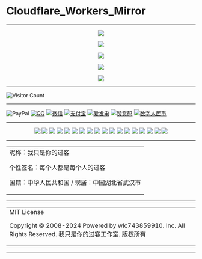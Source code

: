 # Cloudflare_Workers_Mirror

---

<p align="center">
  <img src="https://raw.github.ink/wlc743859910/Cloudflare_Workers_Mirror/master/img/1.webp">
</p>

<p align="center">
  <img src="https://raw.github.ink/wlc743859910/Cloudflare_Workers_Mirror/master/img/2.webp">
</p>

<p align="center">
  <img src="https://raw.github.ink/wlc743859910/Cloudflare_Workers_Mirror/master/img/3.webp">
</p>

<p align="center">
  <img src="https://raw.github.ink/wlc743859910/Cloudflare_Workers_Mirror/master/img/4.webp">
</p>

<p align="center">
  <img src="https://raw.github.ink/wlc743859910/Cloudflare_Workers_Mirror/master/img/5.webp">
</p>

---

![Visitor Count](https://profile-counter.glitch.me/{Cloudflare_Workers_Mirror}/count.svg)

---

![PayPal](https://img.shields.io/badge/PayPal-%E5%90%91TA%E6%8D%90%E5%8A%A9-green.svg) [![QQ](https://img.shields.io/badge/QQ-%E5%90%91TA%E6%8D%90%E5%8A%A9-green.svg)](https://raw.github.ink/wlc743859910/wlc743859910/master/img/QQ.webp) [![微信](https://img.shields.io/badge/微信-%E5%90%91TA%E6%8D%90%E5%8A%A9-green.svg)](https://raw.github.ink/wlc743859910/wlc743859910/master/img/WX.webp) [![支付宝](https://img.shields.io/badge/支付宝-%E5%90%91TA%E6%8D%90%E5%8A%A9-green.svg)](https://raw.github.ink/wlc743859910/wlc743859910/master/img/ZFB.webp) [![爱发电](https://img.shields.io/badge/爱发电-%E5%90%91TA%E6%8D%90%E5%8A%A9-green.svg)](https://raw.github.ink/wlc743859910/wlc743859910/master/img/AFD.webp) [![赞赏码](https://img.shields.io/badge/赞赏码-%E5%90%91TA%E6%8D%90%E5%8A%A9-green.svg)](https://raw.github.ink/wlc743859910/wlc743859910/master/img/ZSM.webp) [![数字人民币](https://img.shields.io/badge/数字人民币-%E5%90%91TA%E6%8D%90%E5%8A%A9-green.svg)](https://raw.github.ink/wlc743859910/wlc743859910/master/img/SZRMB.webp)

---

<div align="center">
 <img src="https://img.shields.io/badge/Steam-%E6%88%91%E5%8F%AA%E6%98%AF%E4%BD%A0%E7%9A%84%E8%BF%87%E5%AE%A2-brightgreen.svg"> 
 <img src="https://img.shields.io/badge/Discord-%E6%88%91%E5%8F%AA%E6%98%AF%E4%BD%A0%E7%9A%84%E8%BF%87%E5%AE%A2-brightgreen.svg"> 
 <img src="https://img.shields.io/badge/Telegram-%E6%88%91%E5%8F%AA%E6%98%AF%E4%BD%A0%E7%9A%84%E8%BF%87%E5%AE%A2-brightgreen.svg"> 
 <img src="https://img.shields.io/badge/哔哩哔哩-%E6%88%91%E5%8F%AA%E6%98%AF%E4%BD%A0%E7%9A%84%E8%BF%87%E5%AE%A2-brightgreen.svg"> 
 <img src="https://img.shields.io/badge/Gitee-%E6%88%91%E5%8F%AA%E6%98%AF%E4%BD%A0%E7%9A%84%E8%BF%87%E5%AE%A2-brightgreen.svg"> 
 <img src="https://img.shields.io/badge/GitHub-%E6%88%91%E5%8F%AA%E6%98%AF%E4%BD%A0%E7%9A%84%E8%BF%87%E5%AE%A2-brightgreen.svg"> 
 <img src="https://img.shields.io/badge/知乎-%E6%88%91%E5%8F%AA%E6%98%AF%E4%BD%A0%E7%9A%84%E8%BF%87%E5%AE%A2-brightgreen.svg"> 
 <img src="https://img.shields.io/badge/微信公众号-%E6%88%91%E5%8F%AA%E6%98%AF%E4%BD%A0%E7%9A%84%E8%BF%87%E5%AE%A2-brightgreen.svg"> 
 <img src="https://img.shields.io/badge/慕课网-%E6%88%91%E5%8F%AA%E6%98%AF%E4%BD%A0%E7%9A%84%E8%BF%87%E5%AE%A2-brightgreen.svg"> 
 <img src="https://img.shields.io/badge/简书-%E6%88%91%E5%8F%AA%E6%98%AF%E4%BD%A0%E7%9A%84%E8%BF%87%E5%AE%A2-brightgreen.svg"> 
 <img src="https://img.shields.io/badge/CSDN-%E6%88%91%E5%8F%AA%E6%98%AF%E4%BD%A0%E7%9A%84%E8%BF%87%E5%AE%A2-brightgreen.svg"> 
 <img src="https://img.shields.io/badge/博客园-%E6%88%91%E5%8F%AA%E6%98%AF%E4%BD%A0%E7%9A%84%E8%BF%87%E5%AE%A2-brightgreen.svg"> 
 <img src="https://img.shields.io/badge/掘金-%E6%88%91%E5%8F%AA%E6%98%AF%E4%BD%A0%E7%9A%84%E8%BF%87%E5%AE%A2-brightgreen.svg"> 
 <img src="https://img.shields.io/badge/思否-%E6%88%91%E5%8F%AA%E6%98%AF%E4%BD%A0%E7%9A%84%E8%BF%87%E5%AE%A2-brightgreen.svg"> 
 <img src="https://img.shields.io/badge/小红书-%E6%88%91%E5%8F%AA%E6%98%AF%E4%BD%A0%E7%9A%84%E8%BF%87%E5%AE%A2-brightgreen.svg"> 
 <img src="https://img.shields.io/badge/开源中国-%E6%88%91%E5%8F%AA%E6%98%AF%E4%BD%A0%E7%9A%84%E8%BF%87%E5%AE%A2-brightgreen.svg"> 
 <img src="https://img.shields.io/badge/百度贴吧-%E6%88%91%E5%8F%AA%E6%98%AF%E4%BD%A0%E7%9A%84%E8%BF%87%E5%AE%A2-brightgreen.svg"> 
 <img src="https://img.shields.io/badge/腾讯云社区-%E6%88%91%E5%8F%AA%E6%98%AF%E4%BD%A0%E7%9A%84%E8%BF%87%E5%AE%A2-brightgreen.svg"> 
</div>

---

<table>
    <tr>
        <td >
昵称：我只是你的过客

个性签名：每个人都是每个人的过客

国籍：中华人民共和国 / 现居：中国湖北省武汉市
        </center>
        </td>
    </tr>
</table>

---

<table>
    <tr>
        <td >
MIT License

Copyright © 2008-2024 Powered by wlc743859910. Inc. All Rights Reserved. 我只是你的过客工作室. 版权所有
        </center>
        </td>
    </tr>
</table>

---
